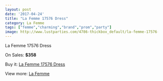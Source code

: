 ```yaml
---
layout: post
date: '2017-04-24'
title: "La Femme 17576 Dress"
category: La Femme
tags: ["femme","charming","brand","prom","party"]
image: http://www.lustparties.com/4786-thickbox_default/la-femme-17576-dress.jpg
---
```

La Femme 17576 Dress

On Sales: **$358**
<a href="https://www.lustparties.com/en/la-femme/1595-la-femme-17576-dress.html"><amp-img layout="responsive" width="600" height="600" src="//www.lustparties.com/4786-thickbox_default/la-femme-17576-dress.jpg" alt="La Femme 17576 Dress 0" /></a>
<a href="https://www.lustparties.com/en/la-femme/1595-la-femme-17576-dress.html"><amp-img layout="responsive" width="600" height="600" src="//www.lustparties.com/4788-thickbox_default/la-femme-17576-dress.jpg" alt="La Femme 17576 Dress 1" /></a>
<a href="https://www.lustparties.com/en/la-femme/1595-la-femme-17576-dress.html"><amp-img layout="responsive" width="600" height="600" src="//www.lustparties.com/4787-thickbox_default/la-femme-17576-dress.jpg" alt="La Femme 17576 Dress 2" /></a>

Buy it: [La Femme 17576 Dress](https://www.lustparties.com/en/la-femme/1595-la-femme-17576-dress.html "La Femme 17576 Dress")

View more: [La Femme](https://www.lustparties.com/en/4-la-femme "La Femme")
